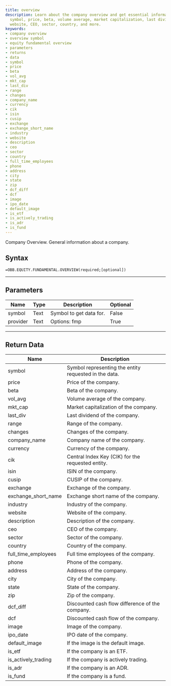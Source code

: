 ```yaml
---
title: overview
description: Learn about the company overview and get essential information, including
  symbol, price, beta, volume average, market capitalization, last dividend, industry,
  website, CEO, sector, country, and more.
keywords: 
- company overview
- overview symbol
- equity fundamental overview
- parameters
- returns
- data
- symbol
- price
- beta
- vol_avg
- mkt_cap
- last_div
- range
- changes
- company_name
- currency
- cik
- isin
- cusip
- exchange
- exchange_short_name
- industry
- website
- description
- ceo
- sector
- country
- full_time_employees
- phone
- address
- city
- state
- zip
- dcf_diff
- dcf
- image
- ipo_date
- default_image
- is_etf
- is_actively_trading
- is_adr
- is_fund
---
```


<!-- markdownlint-disable MD041 -->

Company Overview. General information about a company.

## Syntax

```excel wordwrap
=OBB.EQUITY.FUNDAMENTAL.OVERVIEW(required;[optional])
```

---

## Parameters

| Name | Type | Description | Optional |
| ---- | ---- | ----------- | -------- |
| symbol | Text | Symbol to get data for. | False |
| provider | Text | Options: fmp | True |

---

## Return Data

| Name | Description |
| ---- | ----------- |
| symbol | Symbol representing the entity requested in the data.  |
| price | Price of the company.  |
| beta | Beta of the company.  |
| vol_avg | Volume average of the company.  |
| mkt_cap | Market capitalization of the company.  |
| last_div | Last dividend of the company.  |
| range | Range of the company.  |
| changes | Changes of the company.  |
| company_name | Company name of the company.  |
| currency | Currency of the company.  |
| cik | Central Index Key (CIK) for the requested entity.  |
| isin | ISIN of the company.  |
| cusip | CUSIP of the company.  |
| exchange | Exchange of the company.  |
| exchange_short_name | Exchange short name of the company.  |
| industry | Industry of the company.  |
| website | Website of the company.  |
| description | Description of the company.  |
| ceo | CEO of the company.  |
| sector | Sector of the company.  |
| country | Country of the company.  |
| full_time_employees | Full time employees of the company.  |
| phone | Phone of the company.  |
| address | Address of the company.  |
| city | City of the company.  |
| state | State of the company.  |
| zip | Zip of the company.  |
| dcf_diff | Discounted cash flow difference of the company.  |
| dcf | Discounted cash flow of the company.  |
| image | Image of the company.  |
| ipo_date | IPO date of the company.  |
| default_image | If the image is the default image.  |
| is_etf | If the company is an ETF.  |
| is_actively_trading | If the company is actively trading.  |
| is_adr | If the company is an ADR.  |
| is_fund | If the company is a fund.  |
